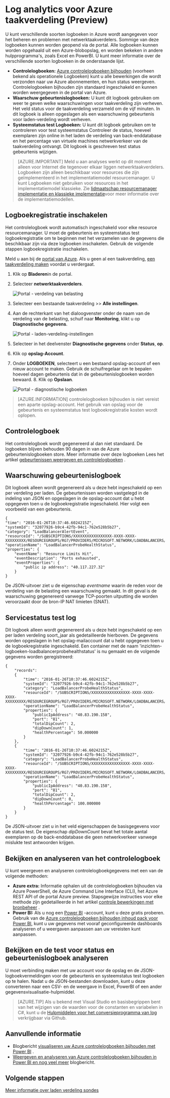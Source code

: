 <properties
   pageTitle="Bewerkingen, gebeurtenissen en items taakverdeling controleren | Microsoft Azure"
   description="Leer hoe u de waarschuwing gebeurtenissen inschakelen en status statusregistratie voor taakverdeling Azure zoeken"
   services="load-balancer"
   documentationCenter="na"
   authors="sdwheeler"
   manager="carmonm"
   editor="tysonn"
   tags="azure-resource-manager"
/>
<tags
   ms.service="load-balancer"
   ms.devlang="na"
   ms.topic="article"
   ms.tgt_pltfrm="na"
   ms.workload="infrastructure-services"
   ms.date="10/24/2016"
   ms.author="sewhee" />

# <a name="log-analytics-for-azure-load-balancer-preview"></a>Log analytics voor Azure taakverdeling (Preview)

U kunt verschillende soorten logboeken in Azure wordt aangegeven voor het beheren en problemen met netwerktaakverdelers. Sommige van deze logboeken kunnen worden geopend via de portal. Alle logboeken kunnen worden opgehaald uit een Azure-blobopslag, en worden bekeken in andere hulpprogramma's, zoals Excel en PowerBI. U kunt meer informatie over de verschillende soorten logboeken in de onderstaande lijst.

- **Controlelogboeken:** [Azure controlelogboeken bijhouden](../../articles/monitoring-and-diagnostics/insights-debugging-with-events.md) (voorheen bekend als operationele Logboeken) kunt u alle bewerkingen die wordt verzonden naar uw Azure abonnementen, en hun status weergeven. Controlelogboeken bijhouden zijn standaard ingeschakeld en kunnen worden weergegeven in de portal van Azure.
- **Waarschuw gebeurtenislogboeken:** U kunt dit logboek gebruiken om weer te geven welke waarschuwingen voor taakverdeling zijn verheven. Het veld status voor de taakverdeling verzameld om de vijf minuten. In dit logboek is alleen opgeslagen als een waarschuwing gebeurtenis voor laden-verdeling wordt verheven.
- **Systeemstatus test Logboeken:** U kunt dit logboek gebruiken om te controleren voor test systeemstatus Controleer de status, hoeveel exemplaren zijn online in het laden de verdeling van back-enddatabase en het percentage van virtuele machines netwerkverkeer van de taakverdeling ontvangt. Dit logboek is geschreven test status gebeurtenis wijzigen.

>[AZURE.IMPORTANT] Meld u aan analyses werkt op dit moment alleen voor Internet die tegenover elkaar liggen netwerktaakverdelers. Logboeken zijn alleen beschikbaar voor resources die zijn geïmplementeerd in het implementatiemodel resourcemanager. U kunt Logboeken niet gebruiken voor resources in het implementatiemodel klassieke. Zie [lidmaatschap resourcemanager implementatie en klassieke implementatie](../../articles/resource-manager-deployment-model.md)voor meer informatie over de implementatiemodellen.

## <a name="enable-logging"></a>Logboekregistratie inschakelen

Het controlelogboek wordt automatisch ingeschakeld voor elke resource resourcemanager. U moet de gebeurtenis en systeemstatus test logboekregistratie om te beginnen met het verzamelen van de gegevens die beschikbaar zijn via deze logboeken inschakelen. Gebruik de volgende stappen logboekregistratie inschakelen.

Meld u aan bij de [portal van Azure](http://portal.azure.com). Als u geen al een taakverdeling, [een taakverdeling maken](load-balancer-get-started-internet-arm-ps.md) voordat u verdergaat.

1. Klik op **Bladeren**in de portal.
2. Selecteer **netwerktaakverdelers**.

    ![Portal - verdeling van belasting](./media/load-balancer-monitor-log/load-balancer-browse.png)

3. Selecteer een bestaande taakverdeling >> **Alle instellingen**.
4. Aan de rechterkant van het dialoogvenster onder de naam van de verdeling van de belasting, schuif naar **Monitoring**, klikt u op **Diagnostische gegevens**.

    ![Portal - laden-verdeling-instellingen](./media/load-balancer-monitor-log/load-balancer-settings.png)

5. Selecteer in het deelvenster **Diagnostische gegevens** onder **Status**, **op**.
6. Klik op **opslag-Account**.
7. Onder **LOGBOEKEN**, selecteert u een bestaand opslag-account of een nieuw account te maken. Gebruik de schuifregelaar om te bepalen hoeveel dagen gebeurtenis dat in de gebeurtenislogboeken worden bewaard. 8. Klik op **Opslaan**.

    ![Portal - diagnostische logboeken](./media/load-balancer-monitor-log/load-balancer-diagnostics.png)

>[AZURE.INFORMATION] controlelogboeken bijhouden is niet vereist een aparte opslag-account. Het gebruik van opslag voor de gebeurtenis en systeemstatus test logboekregistratie kosten wordt oplopen.

## <a name="audit-log"></a>Controlelogboek

Het controlelogboek wordt gegenereerd al dan niet standaard. De logboeken blijven behouden 90 dagen in van de Azure gebeurtenislogboeken store. Meer informatie over deze logboeken Lees het artikel [gebeurtenissen weergeven en controlelogboeken](../../articles/monitoring-and-diagnostics/insights-debugging-with-events.md) .

## <a name="alert-event-log"></a>Waarschuwing gebeurtenislogboek

Dit logboek alleen wordt gegenereerd als u deze hebt ingeschakeld op een per verdeling per laden. De gebeurtenissen worden vastgelegd in de indeling van JSON en opgeslagen in de opslag-account dat u hebt opgegeven toen u de logboekregistratie ingeschakeld. Hier volgt een voorbeeld van een gebeurtenis.

    {
    "time": "2016-01-26T10:37:46.6024215Z",
    "systemId": "32077926-b9c4-42fb-94c1-762e528b5b27",
    "category": "LoadBalancerAlertEvent",
    "resourceId": "/SUBSCRIPTIONS/XXXXXXXXXXXXXXXXX-XXXX-XXXX-XXXXXXXXX/RESOURCEGROUPS/RG7/PROVIDERS/MICROSOFT.NETWORK/LOADBALANCERS/WWEBLB",
    "operationName": "LoadBalancerProbeHealthStatus",
    "properties": {
        "eventName": "Resource Limits Hit",
        "eventDescription": "Ports exhausted",
        "eventProperties": {
            "public ip address": "40.117.227.32"
        }
    }

De JSON-uitvoer ziet u de eigenschap *eventname* waarin de reden voor de verdeling van de belasting een waarschuwing gemaakt. In dit geval is de waarschuwing gegenereerd vanwege TCP-poorten uitputting die worden veroorzaakt door de bron-IP NAT limieten (SNAT).

## <a name="health-probe-log"></a>Servicestatus test log

Dit logboek alleen wordt gegenereerd als u deze hebt ingeschakeld op een per laden verdeling soort_jaar als gedetailleerde hierboven. De gegevens worden opgeslagen in het opslag-mailaccount dat u hebt opgegeven toen u de logboekregistratie ingeschakeld. Een container met de naam 'inzichten-logboeken-loadbalancerprobehealthstatus' is nu gemaakt en de volgende gegevens worden geregistreerd:

    {
        "records":
        {
            "time": "2016-01-26T10:37:46.6024215Z",
            "systemId": "32077926-b9c4-42fb-94c1-762e528b5b27",
            "category": "LoadBalancerProbeHealthStatus",
            "resourceId": "/SUBSCRIPTIONS/XXXXXXXXXXXXXXXXX-XXXX-XXXX-XXXX-XXXXXXXXX/RESOURCEGROUPS/RG7/PROVIDERS/MICROSOFT.NETWORK/LOADBALANCERS/WWEBLB",
            "operationName": "LoadBalancerProbeHealthStatus",
            "properties": {
                "publicIpAddress": "40.83.190.158",
                "port": "81",
                "totalDipCount": 2,
                "dipDownCount": 1,
                "healthPercentage": 50.000000
            }
        },
        {
            "time": "2016-01-26T10:37:46.6024215Z",
            "systemId": "32077926-b9c4-42fb-94c1-762e528b5b27",
            "category": "LoadBalancerProbeHealthStatus",
            "resourceId": "/SUBSCRIPTIONS/XXXXXXXXXXXXXXXXX-XXXX-XXXX-XXXX-XXXXXXXXX/RESOURCEGROUPS/RG7/PROVIDERS/MICROSOFT.NETWORK/LOADBALANCERS/WWEBLB",
            "operationName": "LoadBalancerProbeHealthStatus",
            "properties": {
                "publicIpAddress": "40.83.190.158",
                "port": "81",
                "totalDipCount": 2,
                "dipDownCount": 0,
                "healthPercentage": 100.000000
            }
        }
    }

De JSON-uitvoer ziet u in het veld eigenschappen de basisgegevens voor de status test. De eigenschap *dipDownCount* bevat het totale aantal exemplaren op de back-enddatabase die geen netwerkverkeer vanwege mislukte test antwoorden krijgen.

## <a name="view-and-analyze-the-audit-log"></a>Bekijken en analyseren van het controlelogboek

U kunt weergeven en analyseren controlelogboekgegevens met een van de volgende methoden:

- **Azure extra:** Informatie ophalen uit de controlelogboeken bijhouden via Azure PowerShell, de Azure Command Line Interface (CLI), het Azure REST API of de portal Azure preview. Stapsgewijze instructies voor elke methode zijn gedetailleerde in het artikel [controle bewerkingen met bronbeheer](../../articles/resource-group-audit.md) .
- **Power BI:** Als u nog een [Power BI](https://powerbi.microsoft.com/pricing) -account, kunt u deze gratis proberen. Gebruik van de [Azure controlelogboeken bijhouden inhoud pack voor Power BI](https://powerbi.microsoft.com/documentation/powerbi-content-pack-azure-audit-logs), kunt u uw gegevens met vooraf geconfigureerde dashboards analyseren of u weergaven aanpassen aan uw vereisten kunt aanpassen.

## <a name="view-and-analyze-the-health-probe-and-event-log"></a>Bekijken en de test voor status en gebeurtenislogboek analyseren

U moet verbinding maken met uw account voor de opslag en de JSON-logboekvermeldingen voor de gebeurtenis en systeemstatus test logboeken op te halen. Nadat u de JSON-bestanden downloaden, kunt u deze converteren naar een CSV- en de weergave in Excel, PowerBI of een ander gegevensvisualisatie-hulpmiddel.

>[AZURE.TIP] Als u bekend met Visual Studio en basisbegrippen bent van het wijzigen van de waarden voor de constanten en variabelen in C#, kunt u de [Hulpmiddelen voor het conversieprogramma van log](https://github.com/Azure-Samples/networking-dotnet-log-converter) verkrijgbaar via Github.

## <a name="additional-resources"></a>Aanvullende informatie

- Blogbericht [visualiseren uw Azure controlelogboeken bijhouden met Power BI](http://blogs.msdn.com/b/powerbi/archive/2015/09/30/monitor-azure-audit-logs-with-power-bi.aspx) .
- [Weergeven en analyseren van Azure controlelogboeken bijhouden in Power BI en nog veel meer](https://azure.microsoft.com/blog/analyze-azure-audit-logs-in-powerbi-more/) blogbericht.

## <a name="next-steps"></a>Volgende stappen

[Meer informatie over laden verdeling sondes](load-balancer-custom-probe-overview.md)
